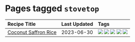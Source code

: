 # Pages tagged `stovetop`

|Recipe Title|Last Updated|Tags
|:---|:---|:---|
|[Coconut Saffron Rice](../recipes/coconutsaffronrice.md)|2023-06-30|[![](https://img.shields.io/badge/tag-expensive-c6d429)](../tags/expensive.md) [![](https://img.shields.io/badge/tag-rice-6685b7)](../tags/rice.md) [![](https://img.shields.io/badge/tag-sides-062ab)](../tags/sides.md) [![](https://img.shields.io/badge/tag-stovetop-517a72)](../tags/stovetop.md) [![](https://img.shields.io/badge/tag-thai-e5c1d4)](../tags/thai.md)|